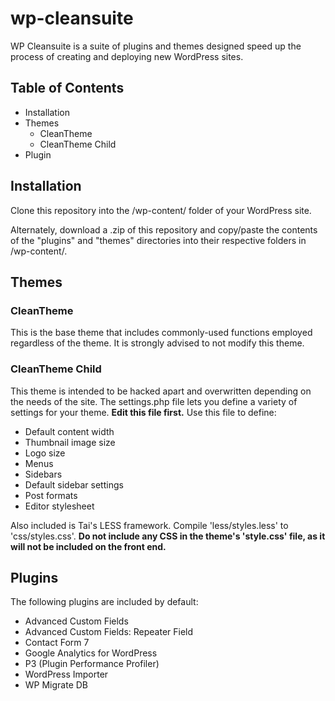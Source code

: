 # wp-cleansuite

WP Cleansuite is a suite of plugins and themes designed speed up the process of creating and deploying new WordPress sites.

## Table of Contents

*	Installation
*	Themes
	*	CleanTheme
	*	CleanTheme Child
*	Plugin

## Installation

Clone this repository into the /wp-content/ folder of your WordPress site.

Alternately, download a .zip of this repository and copy/paste the contents of the "plugins" and "themes" directories into their respective folders in /wp-content/.

## Themes

### CleanTheme

This is the base theme that includes commonly-used functions employed regardless of the theme. It is strongly advised to not modify this theme.

### CleanTheme Child

This theme is intended to be hacked apart and overwritten depending on the needs of the site. The settings.php file lets you define a variety of settings for your theme. **Edit this file first.** Use this file to define:

*	Default content width
*	Thumbnail image size
*	Logo size
*	Menus
*	Sidebars
*	Default sidebar settings
*	Post formats
*	Editor stylesheet

Also included is Tai's LESS framework. Compile 'less/styles.less' to 'css/styles.css'. **Do not include any CSS in the theme's 'style.css' file, as it will not be included on the front end.**

## Plugins

The following plugins are included by default:

*	Advanced Custom Fields
*	Advanced Custom Fields: Repeater Field
*	Contact Form 7
*	Google Analytics for WordPress
*	P3 (Plugin Performance Profiler)
*	WordPress Importer
*	WP Migrate DB